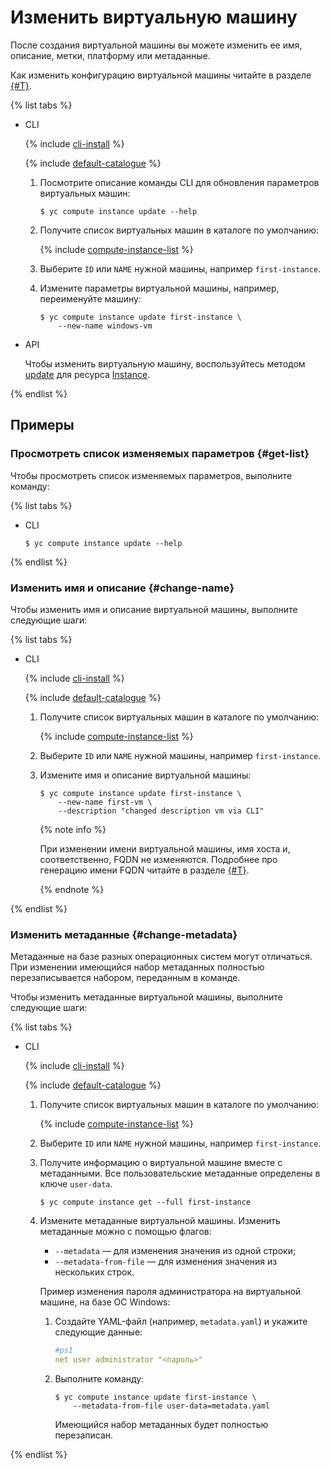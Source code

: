 # Изменить виртуальную машину

После создания виртуальной машины вы можете изменить ее имя, описание, метки, платформу или метаданные.

Как изменить конфигурацию виртуальной машины читайте в разделе [{#T}](vm-update-resources.md).

{% list tabs %}

- CLI

  {% include [cli-install](../../../_includes/cli-install.md) %}

  {% include [default-catalogue](../../../_includes/default-catalogue.md) %}

  1. Посмотрите описание команды CLI для обновления параметров виртуальных машин:

      ```
      $ yc compute instance update --help
      ```

  1. Получите список виртуальных машин в каталоге по умолчанию:

      {% include [compute-instance-list](../../_includes_service/compute-instance-list.md) %}

  1. Выберите `ID` или `NAME` нужной машины, например `first-instance`.
  1. Измените параметры виртуальной машины, например, переименуйте машину:

      ```
      $ yc compute instance update first-instance \
          --new-name windows-vm
      ```

- API

  Чтобы изменить виртуальную машину, воспользуйтесь методом [update](../../api-ref/Instance/update.md) для ресурса [Instance](../../api-ref/Instance/).

{% endlist %}

## Примеры

### Просмотреть список изменяемых параметров {#get-list}

Чтобы просмотреть список изменяемых параметров, выполните команду:

{% list tabs %}

- CLI

  ```
  $ yc compute instance update --help
  ```
{% endlist %}

### Изменить имя и описание {#change-name}

Чтобы изменить имя и описание виртуальной машины, выполните следующие шаги:

{% list tabs %}

- CLI

  {% include [cli-install](../../../_includes/cli-install.md) %}

  {% include [default-catalogue](../../../_includes/default-catalogue.md) %}

  1. Получите список виртуальных машин в каталоге по умолчанию:

      {% include [compute-instance-list](../../_includes_service/compute-instance-list.md) %}

  1. Выберите `ID` или `NAME` нужной машины, например `first-instance`.
  1. Измените имя и описание виртуальной машины:

      ```
      $ yc compute instance update first-instance \
          --new-name first-vm \
          --description "changed description vm via CLI"
      ```

      {% note info %}

      При изменении имени виртуальной машины, имя хоста и, соответственно, FQDN не изменяются. Подробнее про генерацию имени FQDN читайте в разделе [{#T}](../../concepts/network.md#hostname).

      {% endnote %}

{% endlist %}

### Изменить метаданные {#change-metadata}

Метаданные на базе разных операционных систем могут отличаться. При изменении имеющийся набор метаданных полностью перезаписывается набором, переданным в команде.

Чтобы изменить метаданные виртуальной машины, выполните следующие шаги:

{% list tabs %}

- CLI

  {% include [cli-install](../../../_includes/cli-install.md) %}

  {% include [default-catalogue](../../../_includes/default-catalogue.md) %}

  1. Получите список виртуальных машин в каталоге по умолчанию:

      {% include [compute-instance-list](../../_includes_service/compute-instance-list.md) %}

  1. Выберите `ID` или `NAME` нужной машины, например `first-instance`.
  1. Получите информацию о виртуальной машине вместе с метаданными. Все пользовательские метаданные определены в ключе `user-data`.

      ```
      $ yc compute instance get --full first-instance
      ```

  1. Измените метаданные виртуальной машины. Изменить метаданные можно с помощью флагов:

      - `--metadata` — для изменения значения из одной строки;
      - `--metadata-from-file` — для изменения значения из нескольких строк.

      Пример изменения пароля администратора на виртуальной машине, на базе ОС Windows:

      1. Создайте YAML-файл (например, `metadata.yaml`) и укажите следующие данные:

          ```yaml
          #ps1
          net user administrator "<пароль>"
          ```

      1. Выполните команду:

          ```
          $ yc compute instance update first-instance \
              --metadata-from-file user-data=metadata.yaml
          ```

          Имеющийся набор метаданных будет полностью перезаписан.

{% endlist %}

